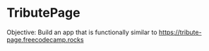 # TributePage
Objective: Build an app that is functionally similar to https://tribute-page.freecodecamp.rocks
